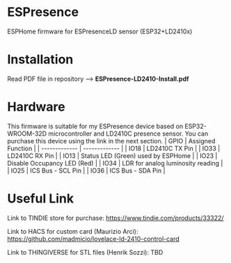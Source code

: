 # ESPresence
ESPHome firmware for ESPresenceLD sensor (ESP32+LD2410x)

# Installation
Read PDF file in repository --> **ESPresence-LD2410-Install.pdf**

# Hardware
This firmware is suitable for my ESPresence device based on ESP32-WROOM-32D microcontroller and LD2410C presence sensor.
You can purchase this device using the link in the next section. 
| GPIO  | Assigned Function |
| ------------- | ------------- |
| IO18  | LD2410C TX Pin  |
| IO33  | LD2410C RX Pin  |
| IO13  | Status LED (Green) used by ESPHome  |
| IO23  | Disable Occupancy LED (Red)  |
| IO34  | LDR for analog luminosity reading  |
| IO25  | ICS Bus - SCL Pin  |
| IO36  | ICS Bus - SDA Pin  |

# Useful Link
Link to TINDIE store for purchase:  https://www.tindie.com/products/33322/

Link to HACS for custom card (Maurizio Arci):  https://github.com/madmicio/lovelace-ld-2410-control-card

Link to THINGIVERSE for STL files (Henrik Sozzi):  TBD
